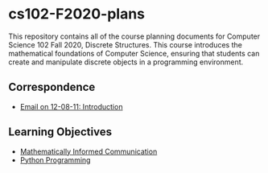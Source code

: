 # cs102-F2020-plans

This repository contains all of the course planning documents for Computer
Science 102 Fall 2020, Discrete Structures. This course introduces the
mathematical foundations of Computer Science, ensuring that students can create
and manipulate discrete objects in a programming environment.

## Correspondence

- [Email on 12-08-11: Introduction](emails/introduction.md)

## Learning Objectives

- [Mathematically Informed Communication](learning-objectives/mathematical-thinking.md)
- [Python Programming](learning-objectives/python-programming.md)
